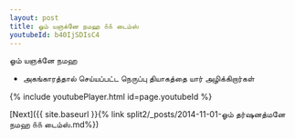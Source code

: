 ```yaml
---
layout: post
title: ஓம் யஞக்னே நமஹ ௧௧ டைம்ஸ்
youtubeId: b40IjSDIsC4
---
```

 
 
 ஓம் யஞக்னே நமஹ  
 
 -  அகங்காரத்தால் செய்யப்பட்ட நெருப்பு தியாகத்தை யார் அழிக்கிறார்கள் 
 
  
 
  
 
 
 
 
 
 


{% include youtubePlayer.html id=page.youtubeId %}
 
[Next]({{ site.baseurl }}{% link  split2/_posts/2014-11-01-ஓம் தர்ஷனத்மனே நமஹ ௧௧ டைம்ஸ்.md%})
 
